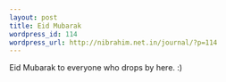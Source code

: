```yaml
--- 
layout: post
title: Eid Mubarak
wordpress_id: 114
wordpress_url: http://nibrahim.net.in/journal/?p=114
---
```

Eid Mubarak to everyone who drops by here. :)
